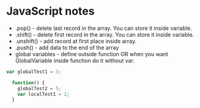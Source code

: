 # JavaScript notes

- .pop() - delete last record in the array. You can store it inside variable.
- .shift() - delete first record in the array. You can store it inside variable.
- .unshift() - add record at first place inside array.
- .push() - add data to the end of the array
- global variables - define outside function OR when you want GlobalVariable inside function do it without var.
``` javascript
var globalTest1 = 3;

  function() {
    globalTest2 = 5;
    var localTest1 = 2;
  }
  
```
